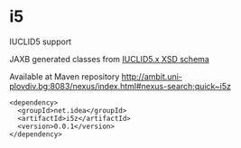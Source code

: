 i5
==

IUCLID5 support

JAXB generated classes from [IUCLID5.x XSD schema](http://iuclid.eu/index.php?fuseaction=home.format&type=public) 

Available at Maven repository http://ambit.uni-plovdiv.bg:8083/nexus/index.html#nexus-search;quick~i5z

````
<dependency>
  <groupId>net.idea</groupId>
  <artifactId>i5z</artifactId>
  <version>0.0.1</version>
</dependency>
````

